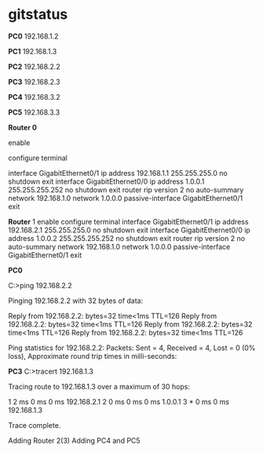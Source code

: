 # gitstatus

**PC0** 192.168.1.2

**PC1** 192.168.1.3

**PC2** 192.168.2.2

**PC3** 192.168.2.3

**PC4** 192.168.3.2

**PC5** 192.168.3.3



**Router 0**

enable

configure terminal

interface GigabitEthernet0/1
ip address 192.168.1.1 255.255.255.0
no shutdown
exit
interface GigabitEthernet0/0
ip address 1.0.0.1 255.255.255.252
no shutdown
exit
router rip
version 2
no auto-summary
network 192.168.1.0
network 1.0.0.0
passive-interface GigabitEthernet0/1
exit



**Router** 1
enable
configure terminal
interface GigabitEthernet0/1
ip address 192.168.2.1 255.255.255.0
no shutdown
exit
interface GigabitEthernet0/0
ip address 1.0.0.2 255.255.255.252
no shutdown
exit
router rip
version 2
no auto-summary
network 192.168.1.0
network 1.0.0.0
passive-interface GigabitEthernet0/1
exit

**PC0** 

C:\>ping 192.168.2.2

Pinging 192.168.2.2 with 32 bytes of data:

Reply from 192.168.2.2: bytes=32 time<1ms TTL=126
Reply from 192.168.2.2: bytes=32 time<1ms TTL=126
Reply from 192.168.2.2: bytes=32 time<1ms TTL=126
Reply from 192.168.2.2: bytes=32 time<1ms TTL=126

Ping statistics for 192.168.2.2:
    Packets: Sent = 4, Received = 4, Lost = 0 (0% loss),
Approximate round trip times in milli-seconds:

**PC3** 
C:\>tracert 192.168.1.3

Tracing route to 192.168.1.3 over a maximum of 30 hops: 

  1   2 ms      0 ms      0 ms      192.168.2.1
  2   0 ms      0 ms      0 ms      1.0.0.1
  3   *         0 ms      0 ms      192.168.1.3

Trace complete.

Adding Router 2(3)
Adding PC4 and PC5

